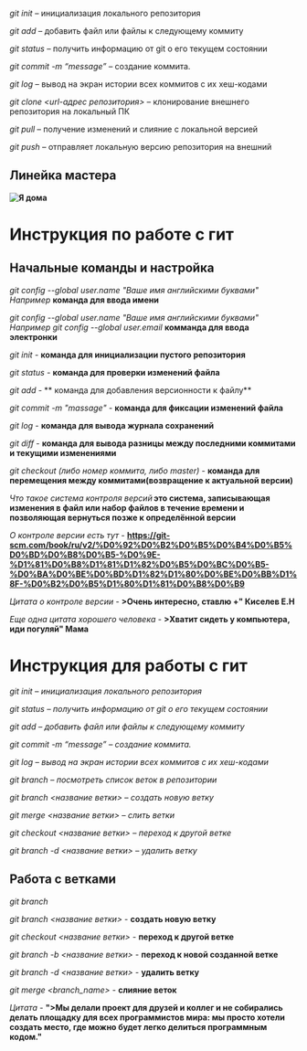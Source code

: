 *git init* – инициализация локального репозитория

*git add* – добавить файл или файлы к следующему коммиту

*git status* – получить информацию от git о его текущем состоянии

*git commit -m “message”* – создание коммита.

*git log* – вывод на экран истории всех коммитов с их хеш-кодами

*git clone <url-адрес репозитория>* – клонирование внешнего репозитория на  	локальный ПК

*git pull* – получение изменений и слияние с локальной версией

*git push* – отправляет локальную версию репозитория на внешний

## Линейка мастера

**![Я дома](home.jpg)**

# Инструкция по работе с гит

## Начальные команды и настройка

*git config --global user.name "Ваше имя английскими буквами" Например* **команда для ввода имени**

*git config --global user.name "Ваше имя английскими буквами" Например*
*git config --global user.email* **комманда для ввода электронки**

*git init* - **команда для инициализации пустого репозитория**

*git status* - **команда для проверки изменений файла**

*git add* - ** команда для добавления версионности к файлу**

*git commit -m "massage"* - **команда для фиксации изменений файла**

*git log* - **команда для вывода журнала сохранений**

*git diff* - **команда для вывода разницы между последними коммитами и текущими изменениями**

*git checkout (либо номер коммита, либо master)* - **команда для перемещения между коммитами(возвращение к актуальной версии)**

*Что такое система контроля версий* **это система, записывающая изменения в файл или набор файлов в течение времени и позволяющая вернуться позже к определённой версии**

*О контроле версии есть тут* - **https://git-scm.com/book/ru/v2/%D0%92%D0%B2%D0%B5%D0%B4%D0%B5%D0%BD%D0%B8%D0%B5-%D0%9E-%D1%81%D0%B8%D1%81%D1%82%D0%B5%D0%BC%D0%B5-%D0%BA%D0%BE%D0%BD%D1%82%D1%80%D0%BE%D0%BB%D1%8F-%D0%B2%D0%B5%D1%80%D1%81%D0%B8%D0%B9**

*Цитата о контроле версии* - **>Очень интересно, ставлю +" Киселев Е.Н**

*Еще одна цитата хорошего человека* - **>Хватит сидеть у компьютера, иди погуляй" Мама**

# Инструкция для работы с гит

*git init – инициализация локального репозитория*

*git status – получить информацию от git о его текущем состоянии*

*git add – добавить файл или файлы к следующему коммиту*

*git commit -m “message” – создание коммита.*

*git log – вывод на экран истории всех коммитов с их хеш-кодами*

*git branch – посмотреть список веток в репозитории*

*git branch <название ветки> – создать новую ветку*

*git merge <название ветки> – слить ветки*

*git checkout <название ветки> – переход к другой ветке*

*git branch -d <название ветки> – удалить ветку*

## Работа с ветками

*git branch*

*git branch <название ветки>* - **создать новую ветку**

*git checkout <название ветки>* - **переход к другой ветке**

*git branch -b <название ветки>* - **переход к новой созданной ветке**

*git branch -d <название ветки>* - **удалить ветку**

*git merge <branch_name>* - **слияние веток**

*Цитата* - **">Мы делали проект для друзей и коллег и не собирались делать площадку для всех программистов мира: мы просто хотели создать место, где можно будет легко делиться программным кодом."**


